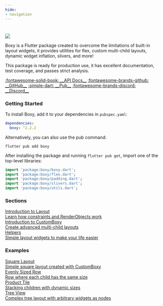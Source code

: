 ```yaml
---
hide:
- navigation
---
```


#

![](banner.png)

Boxy is a Flutter package created to overcome the limitations of built-in layout widgets, it provides utilities for flex, custom multi-child layouts, dynamic widget inflation, slivers, and more!

This package is ready for production use, it has excellent documentation, test coverage, and passes strict analysis.

<p class="grid" markdown>
  <a href="https://pub.dev/documentation/boxy/latest/" class="card md-button md-button--primary">:fontawesome-solid-book: __API Docs__</a>
  <a href="https://github.com/PixelToast/flutter-boxy" class="card md-button md-button--primary">:fontawesome-brands-github: __GitHub__</a>
  <a href="https://pub.dev/packages/boxy" class="card md-button md-button--primary">:simple-dart: __Pub__</a>
  <a href="https://discord.com/invite/N7Yshp4" class="card md-button md-button--primary">:fontawesome-brands-discord: __Discord__</a>
</p>

### Getting Started

To install Boxy, add it to your dependencies in `pubspec.yaml`:

```yaml
dependencies:
  boxy: ^2.2.2
```

Alternatively, you can also use the pub command:

```
flutter pub add boxy
```

After installing the package and running `flutter pub get`, import one of the top-level libraries:

```dart
import 'package:boxy/boxy.dart';
import 'package:boxy/flex.dart';
import 'package:boxy/padding.dart';
import 'package:boxy/slivers.dart';
import 'package:boxy/utils.dart';
```

### Sections

<div class="boxy-content-card">
<a href="/primer/introduction-to-layout/">
Introduction to Layout
<div class="description">Learn how constraints and RenderObjects work</div>
</a></div>

<div class="boxy-content-card">
<a href="/custom-boxy/introduction-to-customboxy/">
Introduction to CustomBoxy
<div class="description">Create advanced multi-child layouts</div>
</a></div>

<div class="boxy-content-card">
<a href="/helpers/cross-axis-alignment/">
Helpers
<div class="description">Simple layout widgets to make your life easier</div>
</a></div>

### Examples

<div class="boxy-content-card" style="background-image: url('/custom-boxy/examples/image%20%281%29%20%281%29%20%281%29.png')">
<a href="/custom-boxy/examples/square-layout/">
Square Layout
<div class="description">Simple square layout created with CustomBoxy</div>
</a></div>

<div class="boxy-content-card" style="background-image: url('/custom-boxy/examples/ftest_2ETeGIqwH8.png')">
<a href="/custom-boxy/examples/evenly-sized-row/">
Evenly Sized Row
<div class="description">Row where each child has the same size</div>
</a></div>

<div class="boxy-content-card" style="background-image: url('/custom-boxy/examples/ftest_MyQB0wRzDZ.png')">
<a href="/custom-boxy/examples/product-tile/">
Product Tile
<div class="description">Stacking children with dynamic sizes</div>
</a></div>

<div class="boxy-content-card" style="background-image: url('/custom-boxy/examples/simplified_tree_view.png')">
<a href="/custom-boxy/examples/tree-view/">
Tree View
<div class="description">Complex tree layout with arbitrary widgets as nodes</div>
</a></div>
